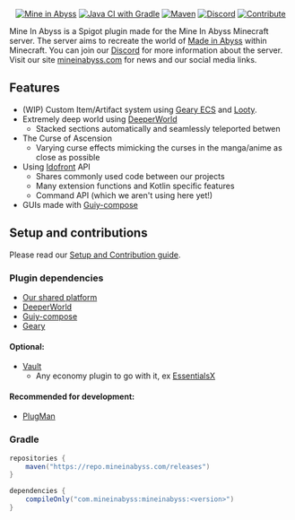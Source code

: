 <div align="center">

[![Mine in Abyss](https://user-images.githubusercontent.com/16233018/116150394-4e6b2900-a6b1-11eb-8efb-ac5542c4d8d0.png)](https://mineinabyss.com)
[![Java CI with Gradle](https://github.com/MineInAbyss/MineInAbyss/actions/workflows/gradle-ci.yml/badge.svg)](https://github.com/MineInAbyss/MineInAbyss/actions/workflows/gradle-ci.yml)
[![Maven](https://img.shields.io/maven-metadata/v?metadataUrl=https://repo.mineinabyss.com/releases/com/mineinabyss/mineinabyss/maven-metadata.xml)](https://repo.mineinabyss.com/#/releases/com/mineinabyss/mineinabyss)
[![Discord](https://badgen.net/discord/members/QXPCk2y)](https://discord.gg/QXPCk2y)
[![Contribute](https://shields.io/badge/Contribute-e57be5?logo=github%20sponsors&style=flat&logoColor=white)](https://github.com/MineInAbyss/MineInAbyss/wiki/Setup-and-Contribution-Guide)
</div>

Mine In Abyss is a Spigot plugin made for the Mine In Abyss Minecraft server. The server aims to recreate the world
of [Made in Abyss](https://en.wikipedia.org/wiki/Made_in_Abyss) within Minecraft. You can join
our [Discord](https://discord.gg/qWAMBSK) for more information about the server. Visit our
site [mineinabyss.com](https://mineinabyss.com) for news and our social media links.

## Features

* (WIP) Custom Item/Artifact system using [Geary ECS](https://github.com/MineInAbyss/Geary)
  and [Looty](https://github.com/MineInAbyss/Looty).
* Extremely deep world using [DeeperWorld](https://github.com/MineInAbyss/DeeperWorld)
    * Stacked sections automatically and seamlessly teleported betwen
* The Curse of Ascension
    * Varying curse effects mimicking the curses in the manga/anime as close as possible
* Using [Idofront](https://github.com/MineInAbyss/Idofront) API
    * Shares commonly used code between our projects
    * Many extension functions and Kotlin specific features
    * Command API (which we aren't using here yet!)
* GUIs made with [Guiy-compose](https://github.com/MineInAbyss/guiy-compose)

## Setup and contributions

Please read
our [Setup and Contribution guide](https://github.com/MineInAbyss/MineInAbyss/wiki/Setup-and-Contribution-Guide).

### Plugin dependencies

- [Our shared platform](https://github.com/MineInAbyss/Idofront/releases/latest)
- [DeeperWorld](https://github.com/MineInAbyss/DeeperWorld/releases/latest)
- [Guiy-compose](https://github.com/MineInAbyss/guiy-compose/releases/latest)
- [Geary](https://github.com/MineInAbyss/Geary/releases/latest)

#### Optional:

- [Vault](https://www.spigotmc.org/resources/vault.34315/)
    - Any economy plugin to go with it, ex [EssentialsX](https://www.spigotmc.org/resources/essentialsx.9089/)

#### Recommended for development:
- [PlugMan](https://www.spigotmc.org/resources/plugmanx.88135/)
### Gradle

```groovy
repositories {
    maven("https://repo.mineinabyss.com/releases")
}

dependencies {
    compileOnly("com.mineinabyss:mineinabyss:<version>")
}
```
